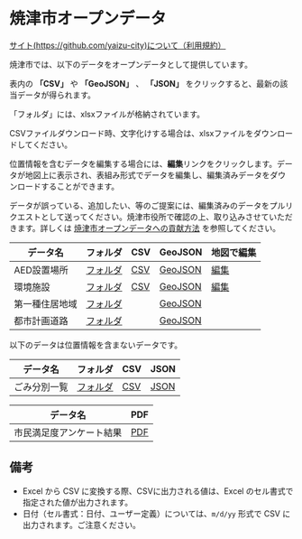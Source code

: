 # 焼津市オープンデータ

[サイト(https://github.com/yaizu-city)について（利用規約）](https://github.com/yaizu-city)

焼津市では、以下のデータをオープンデータとして提供しています。

表内の **「CSV」** や **「GeoJSON」** 、 **「JSON」** をクリックすると、最新の該当データが得られます。

「フォルダ」には、xlsxファイルが格納されています。

CSVファイルダウンロード時、文字化けする場合は、xlsxファイルをダウンロードしてください。

位置情報を含むデータを編集する場合には、**編集**リンクをクリックします。データが地図上に表示され、表組み形式でデータを編集し、編集済みデータをダウンロードすることができます。

データが誤っている、追加したい、等のご提案には、編集済みのデータをプルリクエストとして送ってください。焼津市役所で確認の上、取り込みさせていただきます。詳しくは [焼津市オープンデータへの貢献方法](CONTRIBUTING.md) を参照してください。

| データ名 | フォルダ | CSV | GeoJSON | 地図で編集 |
| --- | --- | --- | --- | --- |
| AED設置場所 | [フォルダ](https://github.com/yaizu-city/opendata/tree/main/data/aed_location) | [CSV](https://yaizu-city.github.io/opendata/aed_location/data.csv) |[GeoJSON](https://yaizu-city.github.io/opendata/aed_location/data.geojson) | [編集](https://geolonia.github.io/opendata-editor/?data=https://yaizu-city.github.io/opendata/aed_location/data.csv) |
| 環境施設 | [フォルダ](https://github.com/yaizu-city/opendata/tree/main/data/environmental_facilities) | [CSV](https://yaizu-city.github.io/opendata/environmental_facilities/data.csv) |[GeoJSON](https://yaizu-city.github.io/opendata/environmental_facilities/data.geojson) | [編集](https://geolonia.github.io/opendata-editor/?data=https://yaizu-city.github.io/opendata/environmental_facilities/data.csv) |
| 第一種住居地域 | [フォルダ](https://github.com/yaizu-city/opendata/tree/main/data/daiisyujyukyochiiki) | | [GeoJSON](https://yaizu-city.github.io/opendata/daiisyujyukyochiiki/data.geojson) | |
| 都市計画道路 | [フォルダ](https://github.com/yaizu-city/opendata/tree/main/data/toshikeikaku) | | [GeoJSON](https://yaizu-city.github.io/opendata/toshikeikaku/data.geojson) | |

以下のデータは位置情報を含まないデータです。

| データ名 | フォルダ | CSV | JSON |
| --- | --- | --- | --- |
| ごみ分別一覧 | [フォルダ](https://github.com/yaizu-city/opendata/tree/main/data/garbage_separation_list) | [CSV](https://yaizu-city.github.io/opendata/garbage_separation_list/data.csv) | [JSON](https://yaizu-city.github.io/opendata/garbage_separation_list/data.json) |


| データ名 | PDF |
| --- | --- |
| 市民満足度アンケート結果 | [PDF](https://github.com/yaizu-city/opendata/tree/main/data/citizen_satisfaction_questionnaire_result) |
## 備考
- Excel から CSV に変換する際、CSVに出力される値は、Excel のセル書式で指定された値が出力されます。
- 日付（セル書式：日付、ユーザー定義）については、`m/d/yy` 形式で CSV に出力されます。ご注意ください。
